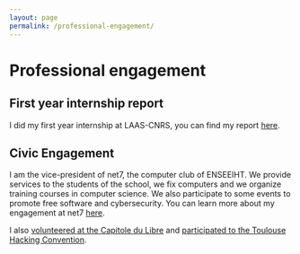 ```yaml
---
layout: page
permalink: /professional-engagement/
---
```


# Professional engagement

## First year internship report

I did my first year internship at LAAS-CNRS, you can find my report [here](/internship-report-1).

## Civic Engagement

I am the vice-president of net7, the computer club of ENSEEIHT. We provide services to the students of the school, 
we fix computers and we organize training courses in computer science. We also participate to some events to 
promote free software and cybersecurity. You can learn more about my engagement at net7 [here](/civic-engagement).

I also [volunteered at the Capitole du Libre](/capitole-du-libre) and [participated to the Toulouse Hacking
Convention](/thc).
